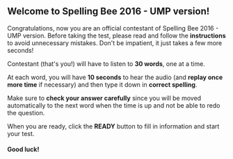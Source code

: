 ## Welcome to Spelling Bee 2016 - UMP version!

Congratulations, now you are an official contestant of Spelling Bee 2016 - UMP version.
Before taking the test, please read and follow the **instructions** to avoid unnecessary mistakes.
Don't be impatient, it just takes a few more seconds!

Contestant (that's you!) will have to listen to **30 words**, one at a time.

At each word, you will have **10 seconds** to hear the audio (and **replay once more time** if necessary)
and then type it down in **correct spelling**.

Make sure to **check your answer carefully**
since you will be moved automatically to the next word when the time is up
and not be able to redo the question.

When you are ready, click the **READY** button to fill in information and start your test.

#### Good luck!
